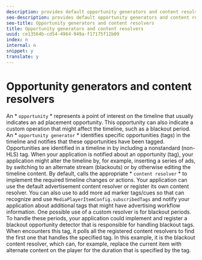```yaml
---
description: provides default opportunity generators and content resolvers that place ads in the timeline, and these generators and resolvers are based on nonstandard tags in the manifest. Your application might need to alter the timeline based on opportunities that are identified in the manifest, such as indicators for a blackout period.
seo-description: provides default opportunity generators and content resolvers that place ads in the timeline, and these generators and resolvers are based on nonstandard tags in the manifest. Your application might need to alter the timeline based on opportunities that are identified in the manifest, such as indicators for a blackout period.
seo-title: Opportunity generators and content resolvers
title: Opportunity generators and content resolvers
uuid: ce13564b-cd54-4964-949a-f17175f12b09
index: n
internal: n
snippet: y
translate: y
---
```


# Opportunity generators and content resolvers

An * `opportunity` * represents a point of interest on the timeline that usually indicates an ad placement opportunity. This opportunity can also indicate a custom operation that might affect the timeline, such as a blackout period. An * `opportunity generator` * identifies specific opportunities (tags) in the timeline and notifies  <!-- PH element: phrases/primetime-sdk-name --> that these opportunities have been tagged. Opportunities are identified in a timeline in by including a nonstandard (non-HLS) tag.
When your application is notified about an opportunity (tag), your application might alter the timeline by, for example, inserting a series of ads, by switching to an alternate stream (blackouts) or by otherwise editing the timeline content. By default,  <!-- PH element: phrases/primetime-sdk-name --> calls the appropriate * `content resolver` * to implement the required timeline changes or actions. Your application can use the default  <!-- PH element: phrases/primetime-sdk-name --> advertisement content resolver or register its own content resolver.
You can also use  to add more ad marker tags/cues so that  <!-- PH element: phrases/primetime-sdk-name --> can recognize and use `MediaPlayerItemConfig.subscribedTags` and notify your application about additional tags that might have advertising workflow information.
One possible use of a custom resolver is for blackout periods. To handle these periods, your application could implement and register a blackout opportunity detector that is responsible for handling blackout tags. When  <!-- PH element: phrases/primetime-sdk-name --> encounters this tag, it polls all the registered content resolvers to find the first one that handles the specified tag. In this example, it is the blackout content resolver, which can, for example, replace the current item with alternate content on the player for the duration that is specified by the tag.
